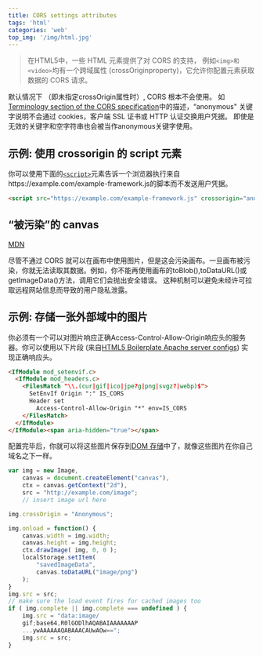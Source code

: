 ```yaml
---
title: CORS settings attributes
tags: 'html'
categories: 'web'
top_img: '/img/html.jpg'
---
```

> 在HTML5中，一些 HTML 元素提供了对 CORS 的支持， 例如`<img>和 <video>`均有一个跨域属性 (crossOriginproperty)，它允许你配置元素获取数据的 CORS 请求。


默认情况下 （即未指定crossOrigin属性时）, CORS 根本不会使用。
如<a href="https://www.w3.org/TR/cors/#user-credentials" target="_blank">Terminology section of the CORS specification</a>中的描述，“anonymous" 关键字说明不会通过 cookies，客户端 SSL 证书或 HTTP 认证交换用户凭据。
即使是无效的关键字和空字符串也会被当作anonymous关键字使用。

## 示例: 使用 crossorigin 的 script 元素

你可以使用下面的<a href="https://developer.mozilla.org/zh-CN/docs/Web/HTML/Element/script" target="_blank" rel="nofollow">`<script>`</a>元素告诉一个浏览器执行来自https://example.com/example-framework.js的脚本而不发送用户凭据。

```html
<script src="https://example.com/example-framework.js" crossorigin="anonymous"></script>
```
## “被污染”的 canvas
<a href="https://developer.mozilla.org/zh-CN/docs/Web/HTML/CORS_enabled_image" target="_blank">MDN</a>

尽管不通过 CORS 就可以在画布中使用图片，但是这会污染画布。一旦画布被污染，你就无法读取其数据。例如，你不能再使用画布的toBlob(),toDataURL()或getImageData()方法，调用它们会抛出安全错误。
这种机制可以避免未经许可拉取远程网站信息而导致的用户隐私泄露。

## 示例: 存储一张外部域中的图片

你必须有一个可以对图片响应正确Access-Control-Allow-Origin响应头的服务器。你可以使用以下片段 (来自<a rel="noopener" href="https://github.com/h5bp/server-configs-apache/blob/fc379c45f52a09dd41279dbf4e60ae281110a5b0/src/.htaccess#L36-L53">HTML5 Boilerplate Apache server configs</a>) 实现正确响应头。

```html
<IfModule mod_setenvif.c>
  <IfModule mod_headers.c>
    <FilesMatch "\\.(cur|gif|ico|jpe?g|png|svgz?|webp)$">
      SetEnvIf Origin ":" IS_CORS
      Header set 
        Access-Control-Allow-Origin "*" env=IS_CORS
    </FilesMatch>
  </IfModule>
</IfModule><span aria-hidden="true"></span>
```

配置完毕后，你就可以将这些图片保存到<a href="https://developer.mozilla.org/zh-CN/docs/Web/Guide/API/DOM/Storage" title="/zh-CN/docs/Web/Guide/API/DOM/Storage">DOM 存储</a>中了，就像这些图片在你自己域名之下一样。

```javascript
var img = new Image,
    canvas = document.createElement("canvas"),
    ctx = canvas.getContext("2d"),
    src = "http://example.com/image"; 
    // insert image url here

img.crossOrigin = "Anonymous";

img.onload = function() {
    canvas.width = img.width;
    canvas.height = img.height;
    ctx.drawImage( img, 0, 0 );
    localStorage.setItem(
        "savedImageData",
        canvas.toDataURL("image/png")
    );
}
img.src = src;
// make sure the load event fires for cached images too
if ( img.complete || img.complete === undefined ) {
    img.src = "data:image/
    gif;base64,R0lGODlhAQABAIAAAAAAAP
    ...ywAAAAAAQABAAACAUwAOw==";
    img.src = src;
}
```








